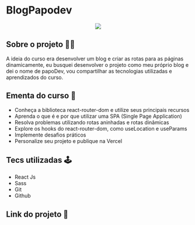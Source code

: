 # BlogPapodev

<p align="center">
  <img src="https://user-images.githubusercontent.com/100639279/214853514-eb29e086-d542-4310-8256-753b6fe0f4ea.png"/>
</p>

## Sobre o projeto 👨‍💻

A ideia do curso era desenvolver um blog e criar as rotas para as páginas dinamicamente, eu busquei desenvolver o projeto como meu próprio blog e dei o nome de papoDev, vou compartilhar as tecnologias utilizadas e aprendizados do curso. 

## Ementa do curso 📰

- Conheça a biblioteca react-router-dom e utilize seus principais recursos
- Aprenda o que é e por que utilizar uma SPA (Single Page Application)
- Resolva problemas utilizando rotas aninhadas e rotas dinâmicas
- Explore os hooks do react-router-dom, como useLocation e useParams
- Implemente desafios práticos
- Personalize seu projeto e publique na Vercel

## Tecs utilizadas 🕹

- React Js
- Sass
- Git
- Github

## Link do projeto 🔗
